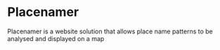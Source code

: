# Placenamer
Placenamer is a website solution that allows place name patterns to be analysed and displayed on a map
